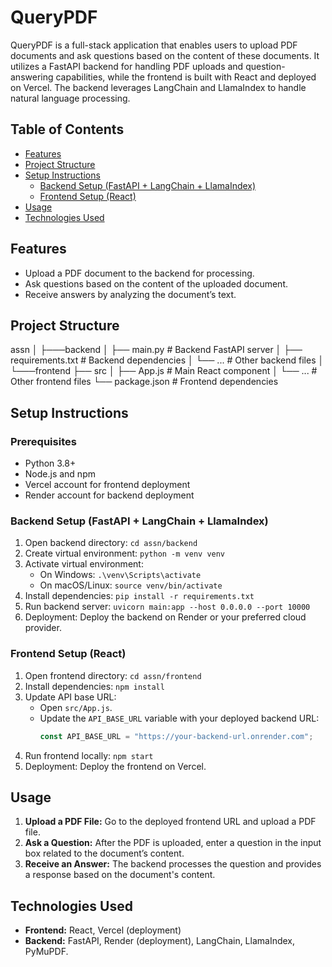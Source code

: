 # QueryPDF

QueryPDF is a full-stack application that enables users to upload PDF documents and ask questions based on the content of these documents. It utilizes a FastAPI backend for handling PDF uploads and question-answering capabilities, while the frontend is built with React and deployed on Vercel. The backend leverages LangChain and LlamaIndex to handle natural language processing.

## Table of Contents
- [Features](#features)
- [Project Structure](#project-structure)
- [Setup Instructions](#setup-instructions)
  - [Backend Setup (FastAPI + LangChain + LlamaIndex)](#backend-setup-fastapi--langchain--llamaindex)
  - [Frontend Setup (React)](#frontend-setup-react)
- [Usage](#usage)
- [Technologies Used](#technologies-used)

## Features
- Upload a PDF document to the backend for processing.
- Ask questions based on the content of the uploaded document.
- Receive answers by analyzing the document’s text.

## Project Structure
assn │ ├───backend │ ├── main.py # Backend FastAPI server │ ├── requirements.txt # Backend dependencies │ └── ... # Other backend files │ └───frontend ├── src │ ├── App.js # Main React component │ └── ... # Other frontend files └── package.json # Frontend dependencies


## Setup Instructions

### Prerequisites
- Python 3.8+
- Node.js and npm
- Vercel account for frontend deployment
- Render account for backend deployment

### Backend Setup (FastAPI + LangChain + LlamaIndex)
1. Open backend directory: `cd assn/backend`
2. Create virtual environment: `python -m venv venv`
3. Activate virtual environment:
   - On Windows: `.\venv\Scripts\activate`
   - On macOS/Linux: `source venv/bin/activate`
4. Install dependencies: `pip install -r requirements.txt`
5. Run backend server: `uvicorn main:app --host 0.0.0.0 --port 10000`
6. Deployment: Deploy the backend on Render or your preferred cloud provider.

### Frontend Setup (React)
1. Open frontend directory: `cd assn/frontend`
2. Install dependencies: `npm install`
3. Update API base URL:
   - Open `src/App.js`.
   - Update the `API_BASE_URL` variable with your deployed backend URL: 
     ```javascript
     const API_BASE_URL = "https://your-backend-url.onrender.com";
     ```
4. Run frontend locally: `npm start`
5. Deployment: Deploy the frontend on Vercel.

## Usage
1. **Upload a PDF File:** Go to the deployed frontend URL and upload a PDF file.
2. **Ask a Question:** After the PDF is uploaded, enter a question in the input box related to the document’s content.
3. **Receive an Answer:** The backend processes the question and provides a response based on the document's content.

## Technologies Used
- **Frontend:** React, Vercel (deployment)
- **Backend:** FastAPI, Render (deployment), LangChain, LlamaIndex, PyMuPDF.
